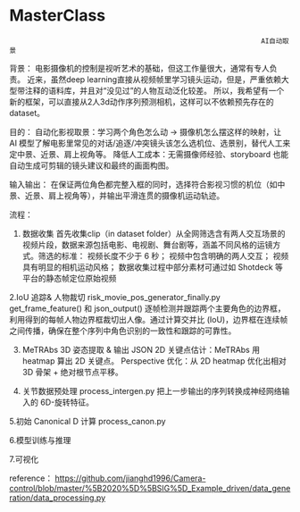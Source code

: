 # MasterClass
                                                                   AI自动取景
背景：
电影摄像机的控制是视听艺术的基础，但这工作量很大，通常有专人负责。
近来，虽然deep learning直接从视频帧里学习镜头运动，但是，严重依赖大型带注释的语料库，并且对“没见过”的人物互动泛化较差。
所以，我希望有一个新的框架，可以直接从2人3d动作序列预测相机，这样可以不依赖预先存在的dataset。

目的：
自动化影视取景：学习两个角色怎么动 → 摄像机怎么摆这样的映射，让 AI 模型了解电影里常见的对话/追逐/冲突镜头该怎么选机位、选景别，替代人工来定中景、近景、肩上视角等。
降低人工成本：无需摄像师经验、storyboard 也能自动生成可剪辑的镜头建议和最终的画面构图。

输入输出：
在保证两位角色都完整入框的同时，选择符合影视习惯的机位（如中景、近景、肩上视角等），并输出平滑连贯的摄像机运动轨迹。

流程：

1. 数据收集
首先收集clip（in dataset folder）从全网筛选含有两人交互场景的视频片段，数据来源包括电影、电视剧、舞台剧等，涵盖不同风格的运镜方式。筛选的标准：
视频长度不少于 6 秒；
视频中包含明确的两人交互；
视频具有明显的相机运动风格；
数据收集过程中部分素材可通过如 Shotdeck 等平台的静态帧定位原始视频

2.IoU 追踪& 人物裁切
risk_movie_pos_generator_finally.py
get_frame_feature() 和 json_output()
逐帧检测并跟踪两个主要角色的边界框，利用得到的每帧人物边界框裁切出人像。通过计算交并比 (IoU)，边界框在连续帧之间传播，确保在整个序列中角色识别的一致性和跟踪的可靠性。

3. MeTRAbs 3D 姿态提取 & 输出 JSON
2D 关键点估计：MeTRAbs 用 heatmap 算出 2D 关键点。
Perspective 优化：从 2D heatmap 优化出相对 3D 骨架 + 绝对根节点平移。

4. 关节数据预处理 
process_intergen.py
把上一步输出的序列转换成神经网络输入的 6D-旋转特征。

5.初始 Canonical D 计算
process_canon.py

6.模型训练与推理

7.可视化




reference：
https://github.com/jianghd1996/Camera-control/blob/master/%5B2020%5D%5BSIG%5D_Example_driven/data_generation/data_processing.py



